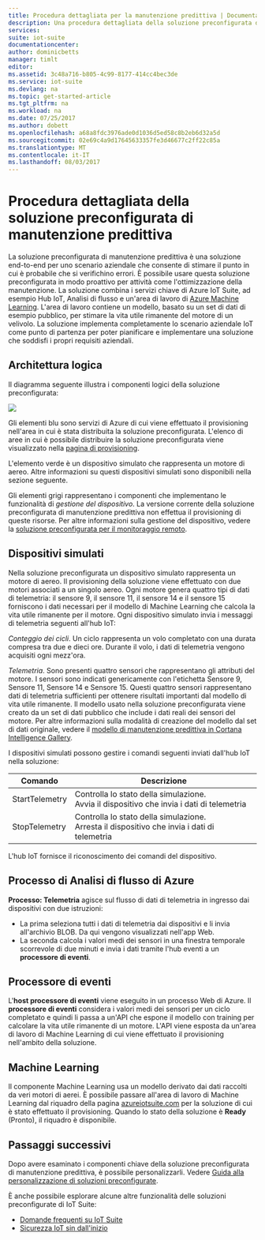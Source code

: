 ```yaml
---
title: Procedura dettagliata per la manutenzione predittiva | Documentazione Microsoft
description: Una procedura dettagliata della soluzione preconfigurata di manutenzione predittiva di Azure IoT.
services: 
suite: iot-suite
documentationcenter: 
author: dominicbetts
manager: timlt
editor: 
ms.assetid: 3c48a716-b805-4c99-8177-414cc4bec3de
ms.service: iot-suite
ms.devlang: na
ms.topic: get-started-article
ms.tgt_pltfrm: na
ms.workload: na
ms.date: 07/25/2017
ms.author: dobett
ms.openlocfilehash: a68a8fdc3976ade0d1036d5ed58c8b2eb6d32a5d
ms.sourcegitcommit: 02e69c4a9d17645633357fe3d46677c2ff22c85a
ms.translationtype: MT
ms.contentlocale: it-IT
ms.lasthandoff: 08/03/2017
---
```

# <a name="predictive-maintenance-preconfigured-solution-walkthrough"></a>Procedura dettagliata della soluzione preconfigurata di manutenzione predittiva

La soluzione preconfigurata di manutenzione predittiva è una soluzione end-to-end per uno scenario aziendale che consente di stimare il punto in cui è probabile che si verifichino errori. È possibile usare questa soluzione preconfigurata in modo proattivo per attività come l'ottimizzazione della manutenzione. La soluzione combina i servizi chiave di Azure IoT Suite, ad esempio Hub IoT, Analisi di flusso e un'area di lavoro di [Azure Machine Learning][lnk-machine-learning]. L'area di lavoro contiene un modello, basato su un set di dati di esempio pubblico, per stimare la vita utile rimanente del motore di un velivolo. La soluzione implementa completamente lo scenario aziendale IoT come punto di partenza per poter pianificare e implementare una soluzione che soddisfi i propri requisiti aziendali.

## <a name="logical-architecture"></a>Architettura logica

Il diagramma seguente illustra i componenti logici della soluzione preconfigurata:

![][img-architecture]

Gli elementi blu sono servizi di Azure di cui viene effettuato il provisioning nell'area in cui è stata distribuita la soluzione preconfigurata. L'elenco di aree in cui è possibile distribuire la soluzione preconfigurata viene visualizzato nella [pagina di provisioning][lnk-azureiotsuite].

L'elemento verde è un dispositivo simulato che rappresenta un motore di aereo. Altre informazioni su questi dispositivi simulati sono disponibili nella sezione seguente.

Gli elementi grigi rappresentano i componenti che implementano le funzionalità di *gestione del dispositivo*. La versione corrente della soluzione preconfigurata di manutenzione predittiva non effettua il provisioning di queste risorse. Per altre informazioni sulla gestione del dispositivo, vedere la [soluzione preconfigurata per il monitoraggio remoto][lnk-remote-monitoring].

## <a name="simulated-devices"></a>Dispositivi simulati

Nella soluzione preconfigurata un dispositivo simulato rappresenta un motore di aereo. Il provisioning della soluzione viene effettuato con due motori associati a un singolo aereo. Ogni motore genera quattro tipi di dati di telemetria: il sensore 9, il sensore 11, il sensore 14 e il sensore 15 forniscono i dati necessari per il modello di Machine Learning che calcola la vita utile rimanente per il motore. Ogni dispositivo simulato invia i messaggi di telemetria seguenti all'hub IoT:

*Conteggio dei cicli*. Un ciclo rappresenta un volo completato con una durata compresa tra due e dieci ore. Durante il volo, i dati di telemetria vengono acquisiti ogni mezz'ora.

*Telemetria*. Sono presenti quattro sensori che rappresentano gli attributi del motore. I sensori sono indicati genericamente con l'etichetta Sensore 9, Sensore 11, Sensore 14 e Sensore 15. Questi quattro sensori rappresentano dati di telemetria sufficienti per ottenere risultati importanti dal modello di vita utile rimanente. Il modello usato nella soluzione preconfigurata viene creato da un set di dati pubblico che include i dati reali dei sensori del motore. Per altre informazioni sulla modalità di creazione del modello dal set di dati originale, vedere il [modello di manutenzione predittiva in Cortana Intelligence Gallery][lnk-cortana-analytics].

I dispositivi simulati possono gestire i comandi seguenti inviati dall'hub IoT nella soluzione:

| Comando | Descrizione |
| --- | --- |
| StartTelemetry |Controlla lo stato della simulazione.<br/>Avvia il dispositivo che invia i dati di telemetria |
| StopTelemetry |Controlla lo stato della simulazione.<br/>Arresta il dispositivo che invia i dati di telemetria |

L'hub IoT fornisce il riconoscimento dei comandi del dispositivo.

## <a name="azure-stream-analytics-job"></a>Processo di Analisi di flusso di Azure

**Processo: Telemetria** agisce sul flusso di dati di telemetria in ingresso dai dispositivi con due istruzioni:

* La prima seleziona tutti i dati di telemetria dai dispositivi e li invia all'archivio BLOB. Da qui vengono visualizzati nell'app Web.
* La seconda calcola i valori medi dei sensori in una finestra temporale scorrevole di due minuti e invia i dati tramite l'hub eventi a un **processore di eventi**.

## <a name="event-processor"></a>Processore di eventi
L'**host processore di eventi** viene eseguito in un processo Web di Azure. Il **processore di eventi** considera i valori medi dei sensori per un ciclo completato e quindi li passa a un'API che espone il modello con training per calcolare la vita utile rimanente di un motore. L'API viene esposta da un'area di lavoro di Machine Learning di cui viene effettuato il provisioning nell'ambito della soluzione.

## <a name="machine-learning"></a>Machine Learning
Il componente Machine Learning usa un modello derivato dai dati raccolti da veri motori di aerei. È possibile passare all'area di lavoro di Machine Learning dal riquadro della pagina [azureiotsuite.com][lnk-azureiotsuite] per la soluzione di cui è stato effettuato il provisioning. Quando lo stato della soluzione è **Ready** (Pronto), il riquadro è disponibile.


## <a name="next-steps"></a>Passaggi successivi
Dopo avere esaminato i componenti chiave della soluzione preconfigurata di manutenzione predittiva, è possibile personalizzarli. Vedere [Guida alla personalizzazione di soluzioni preconfigurate][lnk-customize].

È anche possibile esplorare alcune altre funzionalità delle soluzioni preconfigurate di IoT Suite:

* [Domande frequenti su IoT Suite][lnk-faq]
* [Sicurezza IoT sin dall'inizio][lnk-security-groundup]

[img-architecture]: media/iot-suite-predictive-walkthrough/architecture.png

[lnk-remote-monitoring]: iot-suite-remote-monitoring-sample-walkthrough.md
[lnk-cortana-analytics]: http://gallery.cortanaintelligence.com/Collection/Predictive-Maintenance-Template-3
[lnk-azureiotsuite]: https://www.azureiotsuite.com/
[lnk-customize]: iot-suite-guidance-on-customizing-preconfigured-solutions.md
[lnk-faq]: iot-suite-faq.md
[lnk-security-groundup]: securing-iot-ground-up.md
[lnk-machine-learning]: https://azure.microsoft.com/services/machine-learning/
